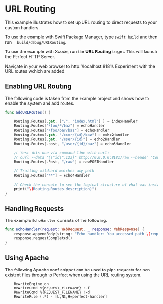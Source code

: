 # URL Routing
This example illustrates how to set up URL routing to direct requests to your custom handlers.

To use the example with Swift Package Manager, type ```swift build``` and then run ``` .build/debug/URLRouting```.

To use the example with Xcode, run the **URL Routing** target. This will launch the Perfect HTTP Server. 

Navigate in your web browser to [http://localhost:8181/](http://localhost:8181/). Experiment with the URL routes wchich are added.

## Enabling URL Routing

The following code is taken from the example project and shows how to enable the system and add routes.

```swift
func addURLRoutes() {
    
    Routing.Routes[.get, ["/", "index.html"] ] = indexHandler
    Routing.Routes["/foo/*/baz"] = echoHandler
    Routing.Routes["/foo/bar/baz"] = echoHandler
    Routing.Routes[.get, "/user/{id}/baz"] = echo2Handler
    Routing.Routes[.get, "/user/{id}"] = echo2Handler
    Routing.Routes[.post, "/user/{id}/baz"] = echo3Handler
    
    // Test this one via command line with curl:
    // curl --data "{\"id\":123}" http://0.0.0.0:8181/raw --header "Content-Type:application/json"
    Routing.Routes[.Post, "/raw"] = rawPOSTHandler
    
    // Trailing wildcard matches any path
    Routing.Routes["**"] = echo4Handler
    
    // Check the console to see the logical structure of what was installed.
    print("\(Routing.Routes.description)")
}
```
## Handling Requests

The example `EchoHandler` consists of the following.

```swift
func echoHandler(request: WebRequest, _ response: WebResponse) {
	response.appendBody(string: "Echo handler: You accessed path \(request.requestURI!) with variables \(request.urlVariables)")
	response.requestCompleted()
}
```

## Using Apache
The following Apache conf snippet can be used to pipe requests for non-existent files through to Perfect when using the URL routing system.

```apacheconf
	RewriteEngine on
	RewriteCond %{REQUEST_FILENAME} !-f
	RewriteCond %{REQUEST_FILENAME} !-d
	RewriteRule (.*) - [L,NS,H=perfect-handler]
```
